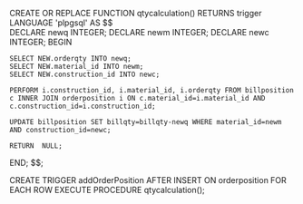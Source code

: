 CREATE OR REPLACE FUNCTION qtycalculation()
	RETURNS trigger
	LANGUAGE 'plpgsql'
AS $$	
	DECLARE newq INTEGER;
	DECLARE newm INTEGER;
	DECLARE newc INTEGER;
BEGIN

	SELECT NEW.orderqty INTO newq;
	SELECT NEW.material_id INTO newm;
	SELECT NEW.construction_id INTO newc;
  	
	PERFORM i.construction_id, i.material_id, i.orderqty FROM billposition c INNER JOIN orderposition i ON c.material_id=i.material_id AND c.construction_id=i.construction_id;
	
	UPDATE billposition SET billqty=billqty-newq WHERE material_id=newm AND construction_id=newc;
	
	RETURN	NULL;

END;
	$$;
	




CREATE TRIGGER addOrderPosition
	AFTER INSERT ON orderposition
	FOR EACH ROW
	EXECUTE PROCEDURE qtycalculation();
